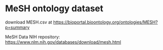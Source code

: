 # MeSH ontology dataset

download MESH.csv at https://bioportal.bioontology.org/ontologies/MESH?p=summary

MeSH Data NIH repository: https://www.nlm.nih.gov/databases/download/mesh.html
